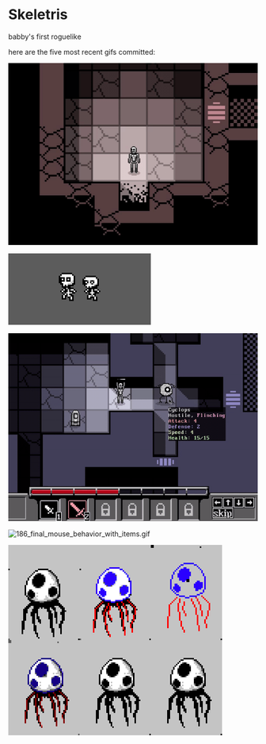 # Skeletris
babby's first roguelike

here are the five most recent gifs committed:

![189_summoning_clones.gif](gifs/189_summoning_clones.gif?raw=true "189_summoning_clones")

![188_skelekid_touchups.gif](gifs/188_skelekid_touchups.gif?raw=true "188_skelekid_touchups")

![187_flinching.gif](gifs/187_flinching.gif?raw=true "187_flinching")

![186_final_mouse_behavior_with_items.gif](gifs/186_final_mouse_behavior_with_items.gif?raw=true "186_final_mouse_behavior_with_items")

![185_jellyfish.gif](gifs/185_jellyfish.gif?raw=true "185_jellyfish")

